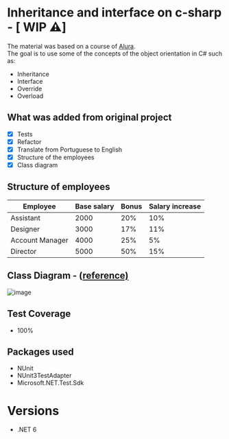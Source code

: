 # Inheritance and interface on c-sharp - [ WIP ⚠️]
The material was based on a course of <a href="https://cursos.alura.com.br/formacao-c-sharp-orientacao-objetos" target="_blank">Alura</a>.<br>
The goal is to use some of the concepts of the object orientation in C# such as:
+ Inheritance
+ Interface
+ Override
+ Overload

## What was added from original project
- [x] Tests
- [x] Refactor
- [x] Translate from Portuguese to English
- [x] Structure of the employees
- [x] Class diagram

## Structure of employees

| Employee | Base salary | Bonus | Salary increase |
| --- | --- | --- | --- |
| Assistant | 2000 | 20% | 10% |
| Designer | 3000 | 17% | 11% |
| Account Manager | 4000 | 25% | 5% |
| Director | 5000 | 50% | 15% |

## Class Diagram - (<a href="https://drive.google.com/file/d/13gmQULUg7LGj8l9e-JNqLYKa8Gsk8mXS/view?usp=sharing" target="_blank">reference)</a><br>
![image](https://user-images.githubusercontent.com/51720161/215349290-72243be1-a61d-4265-aa5f-2b13df7def39.png)

## Test Coverage
- 100%

## Packages used
+ NUnit
+ NUnit3TestAdapter
+ Microsoft.NET.Test.Sdk

# Versions
+ .NET 6
